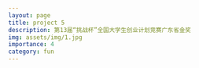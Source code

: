 ```yaml
---
layout: page
title: project 5
description: 第13届“挑战杯”全国大学生创业计划竞赛广东省金奖
img: assets/img/1.jpg
importance: 4
category: fun
---
```



